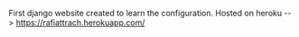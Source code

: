 First django website created to learn the configuration. Hosted on heroku -- > https://rafiattrach.herokuapp.com/
